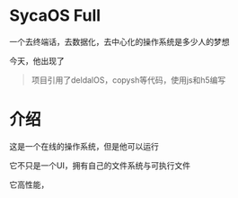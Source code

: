 # SycaOS Full
一个去终端话，去数据化，去中心化的操作系统是多少人的梦想

今天，他出现了

>项目引用了deldalOS，copysh等代码，使用js和h5编写

# 介绍
这是一个在线的操作系统，但是他可以运行

它不只是一个UI，拥有自己的文件系统与可执行文件

它高性能，
